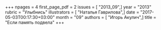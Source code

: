 +++
npages = 4
first_page_pdf = 2
issues = [ "2013_09",]
year = "2013"
rubric = "Улыбнись"
illustrators = [ "Наталья Гаврилова",]
date = "2017-05-03T00:17:30+03:00"
month = "09"
authors = [ "Игорь Акулич",]
title = "Если память подвела"
+++
